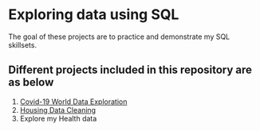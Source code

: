 # Exploring data using SQL

The goal of these projects are to practice and demonstrate my SQL skillsets.

## Different projects included in this repository are as below
1. [Covid-19 World Data Exploration](https://github.com/n-lydia/SQL-Projects/blob/main/Covid19_Project.sql)
2. [Housing Data Cleaning](https://github.com/n-lydia/SQL-Projects/blob/main/Housing_Data_Cleaning.sql)
3. Explore my Health data 
